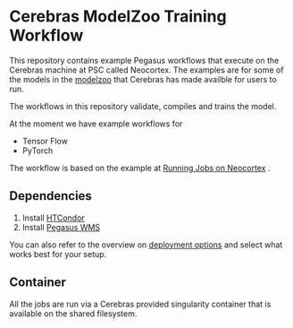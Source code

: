 # Cerebras ModelZoo Training Workflow

This repository contains example Pegasus workflows that execute on the Cerebras machine at PSC called Neocortex. The examples are for some of the models in the [modelzoo](https://portal.neocortex.psc.edu/docs/modelzoo.html) that Cerebras has made availble for users to run. 

The workflows in this repository validate, compiles and trains the model.

At the moment we have example workflows for 

* Tensor Flow
* PyTorch 

The workflow is based on the example at 
[Running Jobs on Neocortex](https://portal.neocortex.psc.edu/docs/running-jobs.html) .


## Dependencies

1. Install [HTCondor](https://htcondor.readthedocs.io/en/latest/getting-htcondor/)
2. Install [Pegasus WMS](https://pegasus.isi.edu/documentation/user-guide/installation.html)

You can also refer to the overview on [deployment options](https://pegasus.isi.edu/docs/5.0.8dev/user-guide/deployment-scenarios.html#hpc-clusters-system-install) 
and select what works best for your setup.

## Container
All the jobs are run via a Cerebras provided singularity container that is 
available on the shared filesystem.
